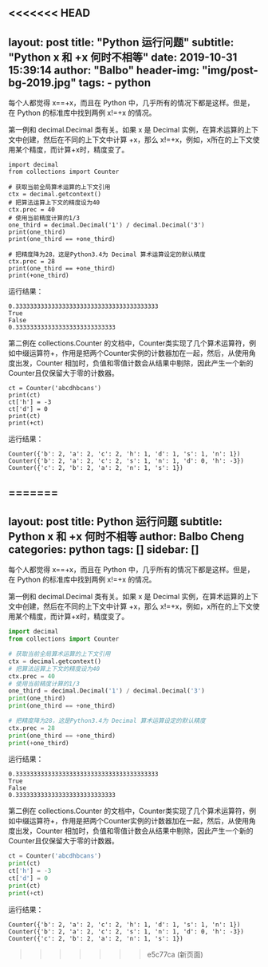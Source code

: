 <<<<<<< HEAD
---
layout:     post
title:      "Python 运行问题"
subtitle:   "Python x 和 +x 何时不相等"
date:       2019-10-31 15:39:14
author:     "Balbo"
header-img: "img/post-bg-2019.jpg"
tags:
    - python
---

每个人都觉得 x==+x，而且在 Python 中，几乎所有的情况下都是这样。但是，在 Python 的标准库中找到两例 x!=+x 的情况。

第一例和 decimal.Decimal 类有关。如果 x 是 Decimal 实例，在算术运算的上下文中创建，然后在不同的上下文中计算 +x，那么 x!=+x，例如，x所在的上下文使用某个精度，而计算+x时，精度变了。
```
import decimal
from collections import Counter
     
# 获取当前全局算术运算的上下文引用
ctx = decimal.getcontext()
# 把算法运算上下文的精度设为40
ctx.prec = 40
# 使用当前精度计算的1/3
one_third = decimal.Decimal('1') / decimal.Decimal('3')
print(one_third)
print(one_third == +one_third)
     
# 把精度降为28，这是Python3.4为 Decimal 算术运算设定的默认精度
ctx.prec = 28
print(one_third == +one_third)
print(+one_third)
```
运行结果：
```
0.3333333333333333333333333333333333333333
True
False
0.3333333333333333333333333333
```
第二例在 collections.Counter 的文档中，Counter类实现了几个算术运算符，例如中缀运算符+，作用是把两个Counter实例的计数器加在一起，然后，从使用角度出发，Counter 相加时，负值和零值计数会从结果中剔除，因此产生一个新的Counter且仅保留大于零的计数器。
```
ct = Counter('abcdhbcans')
print(ct)
ct['h'] = -3
ct['d'] = 0
print(ct)
print(+ct)
```
运行结果：
```
Counter({'b': 2, 'a': 2, 'c': 2, 'h': 1, 'd': 1, 's': 1, 'n': 1})
Counter({'b': 2, 'a': 2, 'c': 2, 's': 1, 'n': 1, 'd': 0, 'h': -3})
Counter({'c': 2, 'b': 2, 'a': 2, 'n': 1, 's': 1})
```
=======
---
layout: post
title: Python 运行问题
subtitle: Python x 和 +x 何时不相等
author: Balbo Cheng
categories: python
tags: []
sidebar: []
---

每个人都觉得 x==+x，而且在 Python 中，几乎所有的情况下都是这样。但是，在 Python 的标准库中找到两例 x!=+x 的情况。

第一例和 decimal.Decimal 类有关。如果 x 是 Decimal 实例，在算术运算的上下文中创建，然后在不同的上下文中计算 +x，那么 x!=+x，例如，x所在的上下文使用某个精度，而计算+x时，精度变了。
```python
import decimal
from collections import Counter
     
# 获取当前全局算术运算的上下文引用
ctx = decimal.getcontext()
# 把算法运算上下文的精度设为40
ctx.prec = 40
# 使用当前精度计算的1/3
one_third = decimal.Decimal('1') / decimal.Decimal('3')
print(one_third)
print(one_third == +one_third)
     
# 把精度降为28，这是Python3.4为 Decimal 算术运算设定的默认精度
ctx.prec = 28
print(one_third == +one_third)
print(+one_third)
```
运行结果：
```
0.3333333333333333333333333333333333333333
True
False
0.3333333333333333333333333333
```
第二例在 collections.Counter 的文档中，Counter类实现了几个算术运算符，例如中缀运算符+，作用是把两个Counter实例的计数器加在一起，然后，从使用角度出发，Counter 相加时，负值和零值计数会从结果中剔除，因此产生一个新的Counter且仅保留大于零的计数器。
```python
ct = Counter('abcdhbcans')
print(ct)
ct['h'] = -3
ct['d'] = 0
print(ct)
print(+ct)
```
运行结果：
```
Counter({'b': 2, 'a': 2, 'c': 2, 'h': 1, 'd': 1, 's': 1, 'n': 1})
Counter({'b': 2, 'a': 2, 'c': 2, 's': 1, 'n': 1, 'd': 0, 'h': -3})
Counter({'c': 2, 'b': 2, 'a': 2, 'n': 1, 's': 1})
```
>>>>>>> e5c77ca (新页面)
